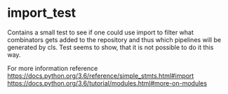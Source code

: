 # import_test

Contains a small test to see if one could use import
to filter what combinators gets added to the repository and thus which pipelines will be generated by cls.
Test seems to show, that it is not possible to do it
this way.

For more information reference
https://docs.python.org/3.6/reference/simple_stmts.html#import
https://docs.python.org/3.6/tutorial/modules.html#more-on-modules